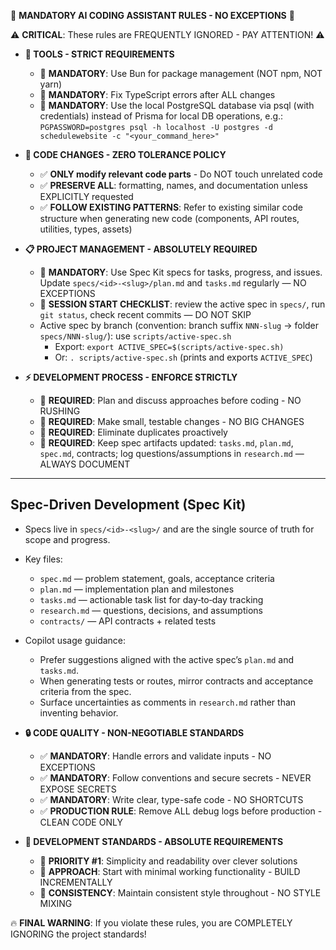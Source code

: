 🚨 **MANDATORY AI CODING ASSISTANT RULES - NO EXCEPTIONS** 🚨

⚠️ **CRITICAL**: These rules are FREQUENTLY IGNORED - PAY ATTENTION! ⚠️

- **🔧 TOOLS - STRICT REQUIREMENTS**
  - 🛑 **MANDATORY**: Use Bun for package management (NOT npm, NOT yarn)
  - 🛑 **MANDATORY**: Fix TypeScript errors after ALL changes
  - 🛑 **MANDATORY**: Use the local PostgreSQL database via psql (with credentials) instead of Prisma for local DB operations, e.g.: `PGPASSWORD=postgres psql -h localhost -U postgres -d schedulewebsite -c "<your_command_here>"`

- **📝 CODE CHANGES - ZERO TOLERANCE POLICY**
  - ✅ **ONLY modify relevant code parts** - Do NOT touch unrelated code
  - ✅ **PRESERVE ALL**: formatting, names, and documentation unless EXPLICITLY requested
  - ✅ **FOLLOW EXISTING PATTERNS**: Refer to existing similar code structure when generating new code (components, API routes, utilities, types, assets)

- **📋 PROJECT MANAGEMENT - ABSOLUTELY REQUIRED**
  - 🔴 **MANDATORY**: Use Spec Kit specs for tasks, progress, and issues. Update `specs/<id>-<slug>/plan.md` and `tasks.md` regularly — NO EXCEPTIONS
  - 🔴 **SESSION START CHECKLIST**: review the active spec in `specs/`, run `git status`, check recent commits — DO NOT SKIP
  - Active spec by branch (convention: branch suffix `NNN-slug` → folder `specs/NNN-slug/`): use `scripts/active-spec.sh`
    - Export: `export ACTIVE_SPEC=$(scripts/active-spec.sh)`
    - Or: `. scripts/active-spec.sh` (prints and exports `ACTIVE_SPEC`)

- **⚡ DEVELOPMENT PROCESS - ENFORCE STRICTLY**
  - 🛑 **REQUIRED**: Plan and discuss approaches before coding - NO RUSHING
  - 🛑 **REQUIRED**: Make small, testable changes - NO BIG CHANGES
  - 🛑 **REQUIRED**: Eliminate duplicates proactively
  - 🛑 **REQUIRED**: Keep spec artifacts updated: `tasks.md`, `plan.md`, `spec.md`, contracts; log questions/assumptions in `research.md` — ALWAYS DOCUMENT

---

## Spec-Driven Development (Spec Kit)
- Specs live in `specs/<id>-<slug>/` and are the single source of truth for scope and progress.
- Key files:
  - `spec.md` — problem statement, goals, acceptance criteria
  - `plan.md` — implementation plan and milestones
  - `tasks.md` — actionable task list for day‑to‑day tracking
  - `research.md` — questions, decisions, and assumptions
  - `contracts/` — API contracts + related tests
- Copilot usage guidance:
  - Prefer suggestions aligned with the active spec’s `plan.md` and `tasks.md`.
  - When generating tests or routes, mirror contracts and acceptance criteria from the spec.
  - Surface uncertainties as comments in `research.md` rather than inventing behavior.

- **🔒 CODE QUALITY - NON-NEGOTIABLE STANDARDS**
  - ✅ **MANDATORY**: Handle errors and validate inputs - NO EXCEPTIONS
  - ✅ **MANDATORY**: Follow conventions and secure secrets - NEVER EXPOSE SECRETS
  - ✅ **MANDATORY**: Write clear, type-safe code - NO SHORTCUTS
  - ✅ **PRODUCTION RULE**: Remove ALL debug logs before production - CLEAN CODE ONLY

- **📐 DEVELOPMENT STANDARDS - ABSOLUTE REQUIREMENTS**
  - 🎯 **PRIORITY #1**: Simplicity and readability over clever solutions
  - 🎯 **APPROACH**: Start with minimal working functionality - BUILD INCREMENTALLY
  - 🎯 **CONSISTENCY**: Maintain consistent style throughout - NO STYLE MIXING

🔥 **FINAL WARNING**: If you violate these rules, you are COMPLETELY IGNORING the project standards!
